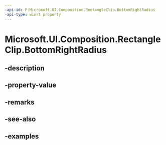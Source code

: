 ```yaml
---
-api-id: P:Microsoft.UI.Composition.RectangleClip.BottomRightRadius
-api-type: winrt property
---
```


# Microsoft.UI.Composition.RectangleClip.BottomRightRadius

<!--
public System.Numerics.Vector2 BottomRightRadius { get; set; }
-->


## -description

## -property-value

## -remarks

## -see-also

## -examples



